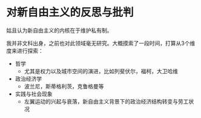 # 对新自由主义的反思与批判

姑且认为新自由主义的内核在于维护私有制。

我并非文科出身，之前也对此领域毫无研究。大概摸索了一段时间，打算从3个维度来进行探索：

- 哲学
  - 尤其是权力以及城市空间的演进，比如列斐伏尔，福柯，大卫哈维
- 政治经济学
  - 波兰尼，斯蒂格利茨，克鲁格曼等
- 实践与社会现象
  - 左翼运动的兴起与衰落，新自由主义背景下的政治经济结构转变与劳工状况
